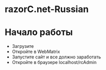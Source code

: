 razorC.net-Russian
==================

Начало работы
=====
- Загрузите
- Откройте в WebMatrix
- Запустите сайт и все должно заработать
- Откройте в браузере localhost/rcAdmin
